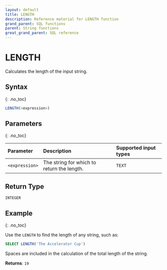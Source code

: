 ```yaml
---
layout: default
title: LENGTH
description: Reference material for LENGTH function
grand_parent: SQL functions
parent: String functions
great_grand_parent: SQL reference
---
```


# LENGTH

Calculates the length of the input string.

## Syntax
{: .no_toc}

```sql
LENGTH(<expression>)
```
## Parameters 
{: .no_toc}

| Parameter      | Description                                  |Supported input types |
| :--------------| :--------------------------------------------|:----------------------|
| `<expression>` | The string for which to return the length.   | `TEXT`           |

## Return Type
`INTEGER` 

## Example
{: .no_toc}

Use the `LENGTH` to find the length of any string, such as: 

```sql
SELECT LENGTH('The Accelerator Cup')
```
Spaces are included in the calculation of the total length of the string. 

**Returns**: `19`

